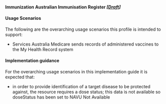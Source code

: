 #### Immunization Australian Immunisation Register  *[[Draft](http://hl7.org/fhir/stu3/valueset-publication-status.html)]*

#### Usage Scenarios
The following are the overarching usage scenarios this profile is intended to support:
* Services Australia Medicare sends records of administered vaccines to the My Health Record system

#### Implementation guidance
For the overarching usage scenarios in this implementation guide it is expected that:
* in order to provide identification of a target disease to be protected against, the resource requires a dose status; this data is not available so doseStatus has been set to NAVU Not Available

